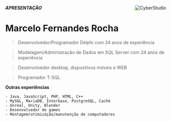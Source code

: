 <a href="http://cyberstudio.com.br"><img src="https://github.com/CyberRocha/Pessoal/blob/master/0001.png?raw=true" title="CyberStudio" alt="CyberStudio" style="float:right"></a>



***APRESENTAÇÃO***

# Marcelo Fernandes Rocha

> Desenvolvedor/Programador Delphi com 24 anos de experiência

> Modelagem/Administração de Dados em SQL Server com 24 anos de experiência

> Desenvolvedor desktop, dispositivos móveis e WEB

> Programador T-SQL


**Outras experiências**

```
- Java, JavaScript, PHP, HTML, C++
- MySQL, MariaDB, Interbase, PostgreSQL, Caché
- Unreal, Unity, Blender
- Desenvolvedor de games
- Montagem/otimização/manutenção de computadores
```
